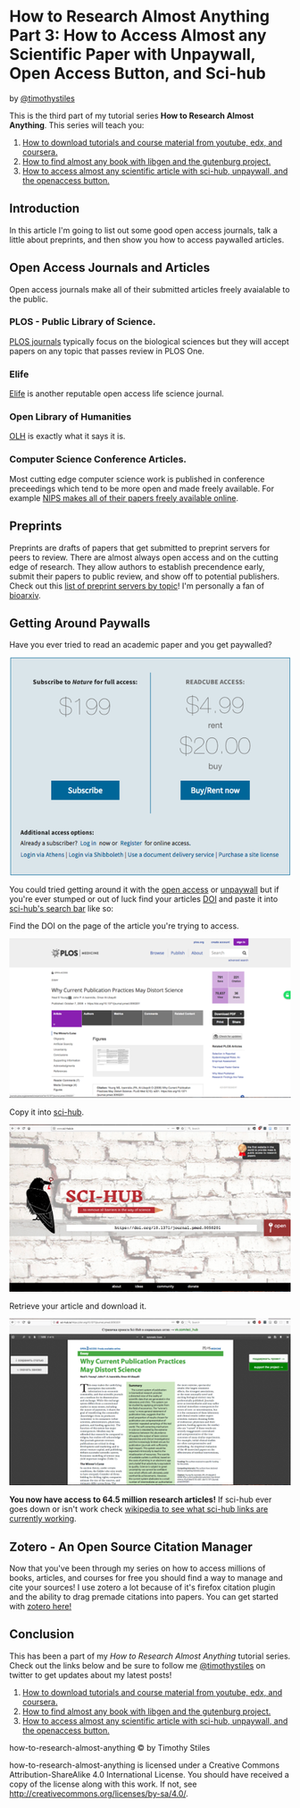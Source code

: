 # How to Research Almost Anything Part 3: How to Access Almost any Scientific Paper with Unpaywall, Open Access Button, and Sci-hub

by [@timothystiles](https://twitter.com/TimothyStiles)

This is the third part of my tutorial series **How to Research Almost Anything**. This series will teach you:

1. [How to download tutorials and course material from youtube, edx, and coursera.](01-download-moocs.md)
2. [How to find almost any book with libgen and the gutenburg project.](02-find-almost-any-book.md)
3. [How to access almost any scientific article with sci-hub, unpaywall, and the openaccess button.](03-access-almost-any-scientific-paper.md)

## Introduction
In this article I'm going to list out some good open access journals, talk a little about preprints, and then show you how to access paywalled articles.

## Open Access Journals and Articles
Open access journals make all of their submitted articles freely avaialable to the public. 

### PLOS - Public Library of Science. 
[PLOS journals](https://www.plos.org/) typically focus on the biological sciences but they will accept papers on any topic that passes review in PLOS One.

### Elife
[Elife](https://elifesciences.org/) is another reputable open access life science journal.

### Open Library of Humanities
[OLH](https://www.openlibhums.org) is exactly what it says it is.


### Computer Science Conference Articles.
Most cutting edge computer science work is published in conference preceedings which tend to be more open and made freely available. For example [NIPS makes all of their papers freely available online](https://papers.nips.cc/paper/6606-wider-and-deeper-cheaper-and-faster-tensorized-lstms-for-sequence-learning).

## Preprints
Preprints are drafts of papers that get submitted to preprint servers for peers to review. There are almost always open access and on the cutting edge of research. They allow authors to establish precendence early, submit their papers to public review, and show off to potential publishers. Check out this [list of preprint servers by topic](https://researchpreprints.com/preprintlist/)! I'm personally a fan of [bioarxiv](https://www.biorxiv.org/).

## Getting Around Paywalls

Have you ever tried to read an academic paper and you get paywalled?

![Nature Paywall](resources/nature_paywall.png)

You could tried getting around it with the [open access](https://openaccessbutton.org/) or [unpaywall](https://unpaywall.org/) but if you're ever stumped or out of luck find your articles [DOI](https://en.wikipedia.org/wiki/Digital_object_identifier) and paste it into [sci-hub's search bar](http://sci-hub.la/) like so:

Find the DOI on the page of the article you're trying to access.

![PLOS DOI](resources/plos-doi.png "hello")

Copy it into [sci-hub](http://sci-hub.la/).

![SCI-HUB NO DOI](resources/sci-hub.png)

Retrieve your article and download it.

![article](resources/article.png)

**You now have access to 64.5 million research articles!** If sci-hub ever goes down or isn't work check [wikipedia to see what sci-hub links are currently working](https://en.wikipedia.org/wiki/Sci-Hub).

## Zotero - An Open Source Citation Manager

Now that you've been through my series on how to access millions of books, articles, and courses for free you should find a way to manage and cite your sources! I use zotero a lot because of it's firefox citation plugin and the ability to drag premade citations into papers. You can get started with [zotero here!](https://www.zotero.org/support/quick_start_guide)

## Conclusion
This has been a part of my *How to Research Almost Anything* tutorial series. Check out the links below and be sure to follow me [@timothystiles](https://twitter.com/TimothyStiles) on twitter to get updates about my latest posts!

1. [How to download tutorials and course material from youtube, edx, and coursera.](01-download-moocs.md)
2. [How to find almost any book with libgen and the gutenburg project.](02-find-almost-any-book.md)
3. [How to access almost any scientific article with sci-hub, unpaywall, and the openaccess button.](03-access-almost-any-scientific-paper.md)

how-to-research-almost-anything © by Timothy Stiles

how-to-research-almost-anything is licensed under a Creative Commons Attribution-ShareAlike 4.0 International License.
You should have received a copy of the license along with this work. If not, see http://creativecommons.org/licenses/by-sa/4.0/.
